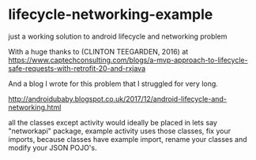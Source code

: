 # lifecycle-networking-example
just a working solution to android lifecycle and networking problem

With a huge thanks to 
(CLINTON TEEGARDEN, 2016) at https://www.captechconsulting.com/blogs/a-mvp-approach-to-lifecycle-safe-requests-with-retrofit-20-and-rxjava

And a blog I wrote for this problem that I struggled for very long.

http://androidubaby.blogspot.co.uk/2017/12/android-lifecycle-and-networking.html

all the classes except activity would ideally be placed in lets say "networkapi" package,
example activity uses those classes,
fix your imports, because classes have example import,
rename your classes and modify your JSON POJO's.
